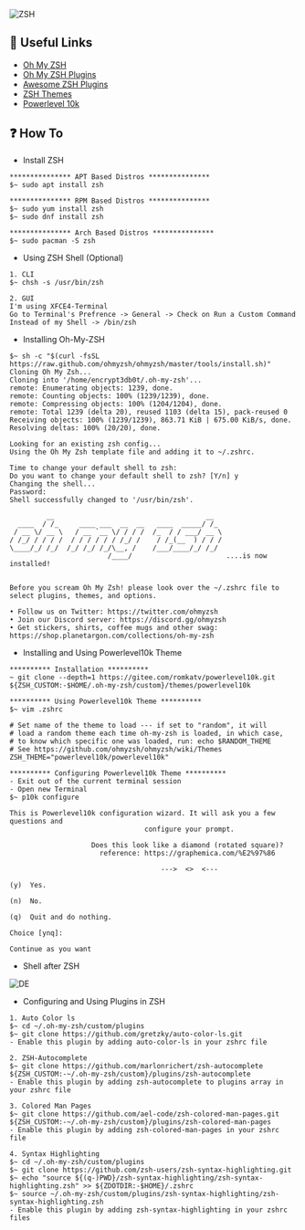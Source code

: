 ![ZSH](https://user-images.githubusercontent.com/48232101/122083324-7e68ba00-ce20-11eb-9de8-4b1e56469785.gif)

## 🔗 Useful Links 
* [Oh My ZSH](https://ohmyz.sh/)
* [Oh My ZSH Plugins](https://github.com/ohmyzsh/ohmyzsh/wiki/Plugins)
* [Awesome ZSH Plugins](https://learnpracticeandshare.com/awesome-zsh-plugins-massive-collection-of-resources/)
* [ZSH Themes](https://zshthem.es/all/)
* [Powerlevel 10k](https://github.com/romkatv/powerlevel10k)

## ❓ How To
- Install ZSH 
```
*************** APT Based Distros ***************
$~ sudo apt install zsh 

*************** RPM Based Distros ***************
$~ sudo yum install zsh 
$~ sudo dnf install zsh 

*************** Arch Based Distros ***************
$~ sudo pacman -S zsh 
```

- Using ZSH Shell (Optional)
```
1. CLI 
$~ chsh -s /usr/bin/zsh

2. GUI
I'm using XFCE4-Terminal
Go to Terminal's Prefrence -> General -> Check on Run a Custom Command Instead of my Shell -> /bin/zsh
```

- Installing Oh-My-ZSH
```
$~ sh -c "$(curl -fsSL https://raw.github.com/ohmyzsh/ohmyzsh/master/tools/install.sh)"
Cloning Oh My Zsh...
Cloning into '/home/encrypt3db0t/.oh-my-zsh'...
remote: Enumerating objects: 1239, done.
remote: Counting objects: 100% (1239/1239), done.
remote: Compressing objects: 100% (1204/1204), done.
remote: Total 1239 (delta 20), reused 1103 (delta 15), pack-reused 0
Receiving objects: 100% (1239/1239), 863.71 KiB | 675.00 KiB/s, done.
Resolving deltas: 100% (20/20), done.

Looking for an existing zsh config...
Using the Oh My Zsh template file and adding it to ~/.zshrc.

Time to change your default shell to zsh:
Do you want to change your default shell to zsh? [Y/n] y
Changing the shell...
Password: 
Shell successfully changed to '/usr/bin/zsh'.

         __                                     __
  ____  / /_     ____ ___  __  __   ____  _____/ /_
 / __ \/ __ \   / __ `__ \/ / / /  /_  / / ___/ __ \
/ /_/ / / / /  / / / / / / /_/ /    / /_(__  ) / / /
\____/_/ /_/  /_/ /_/ /_/\__, /    /___/____/_/ /_/
                        /____/                       ....is now installed!


Before you scream Oh My Zsh! please look over the ~/.zshrc file to select plugins, themes, and options.

• Follow us on Twitter: https://twitter.com/ohmyzsh
• Join our Discord server: https://discord.gg/ohmyzsh
• Get stickers, shirts, coffee mugs and other swag: https://shop.planetargon.com/collections/oh-my-zsh

```

- Installing and Using Powerlevel10k Theme
```
********** Installation **********
~ git clone --depth=1 https://gitee.com/romkatv/powerlevel10k.git ${ZSH_CUSTOM:-$HOME/.oh-my-zsh/custom}/themes/powerlevel10k

********** Using Powerlevel10k Theme **********
$~ vim .zshrc 

# Set name of the theme to load --- if set to "random", it will
# load a random theme each time oh-my-zsh is loaded, in which case,
# to know which specific one was loaded, run: echo $RANDOM_THEME
# See https://github.com/ohmyzsh/ohmyzsh/wiki/Themes
ZSH_THEME="powerlevel10k/powerlevel10k"

********** Configuring Powerlevel10k Theme **********
- Exit out of the current terminal session 
- Open new Terminal 
$~ p10k configure 

This is Powerlevel10k configuration wizard. It will ask you a few questions and
                                 configure your prompt.

                    Does this look like a diamond (rotated square)?
                      reference: https://graphemica.com/%E2%97%86

                                     --->  <>  <---

(y)  Yes.

(n)  No.

(q)  Quit and do nothing.

Choice [ynq]: 

Continue as you want
```

- Shell after ZSH 

![DE](https://user-images.githubusercontent.com/48232101/123642695-4f504080-d843-11eb-8f81-3527ad4bfc25.png)

- Configuring and Using Plugins in ZSH 
```
1. Auto Color ls
$~ cd ~/.oh-my-zsh/custom/plugins
$~ git clone https://github.com/gretzky/auto-color-ls.git
- Enable this plugin by adding auto-color-ls in your zshrc file

2. ZSH-Autocomplete 
$~ git clone https://github.com/marlonrichert/zsh-autocomplete ${ZSH_CUSTOM:-~/.oh-my-zsh/custom}/plugins/zsh-autocomplete
- Enable this plugin by adding zsh-autocomplete to plugins array in your zshrc file 

3. Colored Man Pages 
$~ git clone https://github.com/ael-code/zsh-colored-man-pages.git ${ZSH_CUSTOM:-~/.oh-my-zsh/custom}/plugins/zsh-colored-man-pages
- Enable this plugin by adding zsh-colored-man-pages in your zshrc file

4. Syntax Highlighting 
$~ cd ~/.oh-my-zsh/custom/plugins
$~ git clone https://github.com/zsh-users/zsh-syntax-highlighting.git
$~ echo "source ${(q-)PWD}/zsh-syntax-highlighting/zsh-syntax-highlighting.zsh" >> ${ZDOTDIR:-$HOME}/.zshrc
$~ source ~/.oh-my-zsh/custom/plugins/zsh-syntax-highlighting/zsh-syntax-highlighting.zsh
- Enable this plugin by adding zsh-syntax-highlighting in your zshrc files 
```
